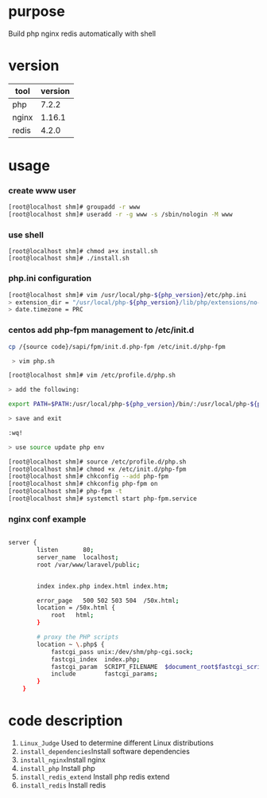 # purpose
Build php nginx redis automatically with shell

# version

tool | version
---- | ---
php | 7.2.2
nginx |  1.16.1
redis |  4.2.0

# usage
### create www user
```bash
[root@localhost shm]# groupadd -r www
[root@localhost shm]# useradd -r -g www -s /sbin/nologin -M www
```
### use shell
```
[root@localhost shm]# chmod a+x install.sh
[root@localhost shm]# ./install.sh
```

### php.ini configuration
```bash
[root@localhost shm]# vim /usr/local/php-${php_version}/etc/php.ini
> extension_dir = "/usr/local/php-${php_version}/lib/php/extensions/no-debug-zts-20190902"
> date.timezone = PRC
```

### centos add php-fpm management to /etc/init.d 
```bash
cp /{source code}/sapi/fpm/init.d.php-fpm /etc/init.d/php-fpm

 > vim php.sh

[root@localhost shm]# vim /etc/profile.d/php.sh

> add the following:

export PATH=$PATH:/usr/local/php-${php_version}/bin/:/usr/local/php-${php_version}/sbin/

> save and exit

:wq!

> use source update php env

[root@localhost shm]# source /etc/profile.d/php.sh
[root@localhost shm]# chmod +x /etc/init.d/php-fpm
[root@localhost shm]# chkconfig --add php-fpm
[root@localhost shm]# chkconfig php-fpm on
[root@localhost shm]# php-fpm -t
[root@localhost shm]# systemctl start php-fpm.service

```

### nginx conf example

```bash

server {
        listen       80;
        server_name  localhost;
        root /var/www/laravel/public;


        index index.php index.html index.htm;

        error_page   500 502 503 504  /50x.html;
        location = /50x.html {
            root   html;
        }

        # proxy the PHP scripts 
        location ~ \.php$ {
            fastcgi_pass unix:/dev/shm/php-cgi.sock;
            fastcgi_index  index.php;
            fastcgi_param  SCRIPT_FILENAME  $document_root$fastcgi_script_name;
            include        fastcgi_params;
        }
    }

```

# code description
1. `Linux_Judge` Used to determine different Linux distributions
2. `install_dependencies`Install software dependencies
3. `install_nginx`Install nginx
4. `install_php` Install php
5. `install_redis_extend` Install php redis extend
6. `install_redis` Install redis

# 
